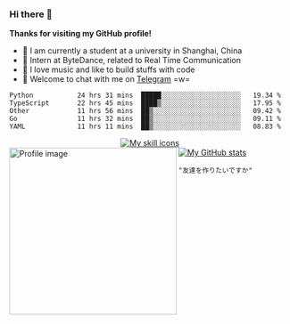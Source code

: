 ### Hi there 👋

**Thanks for visiting my GitHub profile!**

- 📖 I am currently a student at a university in Shanghai, China
- 💼 Intern at ByteDance, related to Real Time Communication
- 🎹 I love music and like to build stuffs with code
- 💬 Welcome to chat with me on [Telegram](https://t.me/ReekyStive) =w=

<!--START_SECTION:waka-->

```text
Python           24 hrs 31 mins  █████░░░░░░░░░░░░░░░░░░░░   19.34 %
TypeScript       22 hrs 45 mins  ████▒░░░░░░░░░░░░░░░░░░░░   17.95 %
Other            11 hrs 56 mins  ██▒░░░░░░░░░░░░░░░░░░░░░░   09.42 %
Go               11 hrs 32 mins  ██▒░░░░░░░░░░░░░░░░░░░░░░   09.11 %
YAML             11 hrs 11 mins  ██▒░░░░░░░░░░░░░░░░░░░░░░   08.83 %
```

<!--END_SECTION:waka-->

<div align="center">
  <a href="#">
    <img alt="My skill icons"
         src="https://skillicons.dev/icons?i=c,cpp,py,js,ts,go,kotlin,html,css,nodejs,deno,vue,electron,express,md,regex,bash,docker,kubernetes,git,linux,vim,vscode,nginx,mongodb,postgres,aws,azure,gcp,cloudflare,arduino,fastapi,selenium,flutter,tensorflow,pytorch,github,gitlab,figma,blender,ableton,ae,au,ps,ai" />
  </a>
</div>

<div align="left">
  <a href="#">
    <img width="300px" align="left" alt="Profile image"
         src="https://user-images.githubusercontent.com/26853900/153685219-56022f94-a2ba-4e10-bf61-34213161ba00.png" />
  </a>
</div>

<div>
  <a href="#">
    <img alt="My GitHub stats"
         src="https://github-readme-stats.vercel.app/api?username=reekystive&include_all_commits=true&show_icons=true&hide_rank=true" />
  </a>
</div>

`"友達を作りたいですか"`

